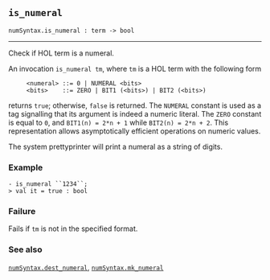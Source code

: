 ## `is_numeral`

``` hol4
numSyntax.is_numeral : term -> bool
```

------------------------------------------------------------------------

Check if HOL term is a numeral.

An invocation `is_numeral tm`, where `tm` is a HOL term with the
following form

``` hol4
     <numeral> ::= 0 | NUMERAL <bits>
     <bits>    ::= ZERO | BIT1 (<bits>) | BIT2 (<bits>)
```

returns `true`; otherwise, `false` is returned. The `NUMERAL` constant
is used as a tag signalling that its argument is indeed a numeric
literal. The `ZERO` constant is equal to `0`, and `BIT1(n) = 2*n + 1`
while `BIT2(n) = 2*n + 2`. This representation allows asymptotically
efficient operations on numeric values.

The system prettyprinter will print a numeral as a string of digits.

### Example

``` hol4
- is_numeral ``1234``;
> val it = true : bool
```

### Failure

Fails if `tm` is not in the specified format.

### See also

[`numSyntax.dest_numeral`](#numSyntax.dest_numeral),
[`numSyntax.mk_numeral`](#numSyntax.mk_numeral)
